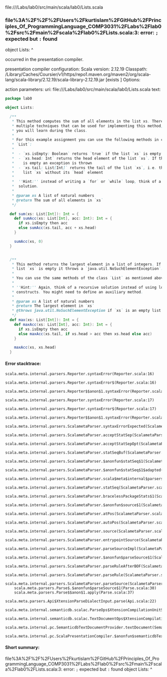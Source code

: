 file://<WORKSPACE>/Labs/lab0/src/main/scala/lab0/Lists.scala
### file%3A%2F%2F%2FUsers%2Fkurtislam%2FGitHub%2FPrinciples_Of_ProgrammingLanguage_COMP3031%2FLabs%2Flab0%2Fsrc%2Fmain%2Fscala%2Flab0%2FLists.scala:3: error: `;` expected but `:` found
object Lists:
            ^

occurred in the presentation compiler.

presentation compiler configuration:
Scala version: 2.12.19
Classpath:
<HOME>/Library/Caches/Coursier/v1/https/repo1.maven.org/maven2/org/scala-lang/scala-library/2.12.19/scala-library-2.12.19.jar [exists ]
Options:



action parameters:
uri: file://<WORKSPACE>/Labs/lab0/src/main/scala/lab0/Lists.scala
text:
```scala
package lab0

object Lists:

  /**
   * This method computes the sum of all elements in the list xs. There are
   * multiple techniques that can be used for implementing this method, and
   * you will learn during the class.
   *
   * For this example assignment you can use the following methods in class
   * `List`:
   *
   *  - `xs.isEmpty: Boolean` returns `true` if the list `xs` is empty
   *  - `xs.head: Int` returns the head element of the list `xs`. If the list
   *    is empty an exception is thrown
   *  - `xs.tail: List[Int]` returns the tail of the list `xs`, i.e. the the
   *    list `xs` without its `head` element
   *
   *  ''Hint:'' instead of writing a `for` or `while` loop, think of a recursive
   *  solution.
   *
   * @param xs A list of natural numbers
   * @return The sum of all elements in `xs`
   */

  def sum(xs: List[Int]): Int = {
    def sumAcc(xs: List[Int], acc: Int): Int = {
      if xs.isEmpty then acc
      else sumAcc(xs.tail, acc + xs.head) 
    }

    sumAcc(xs, 0)
  }


  /**
   * This method returns the largest element in a list of integers. If the
   * list `xs` is empty it throws a `java.util.NoSuchElementException`.
   *
   * You can use the same methods of the class `List` as mentioned above.
   *
   * ''Hint:'' Again, think of a recursive solution instead of using looping
   * constructs. You might need to define an auxiliary method.
   *
   * @param xs A list of natural numbers
   * @return The largest element in `xs`
   * @throws java.util.NoSuchElementException if `xs` is an empty list
   */
  def max(xs: List[Int]): Int = {
    def maxAcc(xs: List[Int], acc: Int): Int = {
      if xs.isEmpty then acc
      else maxAcc(xs.tail, if xs.head > acc then xs.head else acc)
    }

    maxAcc(xs, xs.head)
  }

```



#### Error stacktrace:

```
scala.meta.internal.parsers.Reporter.syntaxError(Reporter.scala:16)
	scala.meta.internal.parsers.Reporter.syntaxError$(Reporter.scala:16)
	scala.meta.internal.parsers.Reporter$$anon$1.syntaxError(Reporter.scala:22)
	scala.meta.internal.parsers.Reporter.syntaxError(Reporter.scala:17)
	scala.meta.internal.parsers.Reporter.syntaxError$(Reporter.scala:17)
	scala.meta.internal.parsers.Reporter$$anon$1.syntaxError(Reporter.scala:22)
	scala.meta.internal.parsers.ScalametaParser.syntaxErrorExpected(ScalametaParser.scala:394)
	scala.meta.internal.parsers.ScalametaParser.acceptStatSep(ScalametaParser.scala:450)
	scala.meta.internal.parsers.ScalametaParser.acceptStatSepOpt(ScalametaParser.scala:452)
	scala.meta.internal.parsers.ScalametaParser.statSeqBuf(ScalametaParser.scala:4107)
	scala.meta.internal.parsers.ScalametaParser.$anonfun$statSeq$1(ScalametaParser.scala:4096)
	scala.meta.internal.parsers.ScalametaParser.$anonfun$statSeq$1$adapted(ScalametaParser.scala:4096)
	scala.meta.internal.parsers.ScalametaParser.scala$meta$internal$parsers$ScalametaParser$$listBy(ScalametaParser.scala:562)
	scala.meta.internal.parsers.ScalametaParser.statSeq(ScalametaParser.scala:4096)
	scala.meta.internal.parsers.ScalametaParser.bracelessPackageStats$1(ScalametaParser.scala:4285)
	scala.meta.internal.parsers.ScalametaParser.$anonfun$source$1(ScalametaParser.scala:4288)
	scala.meta.internal.parsers.ScalametaParser.atPos(ScalametaParser.scala:325)
	scala.meta.internal.parsers.ScalametaParser.autoPos(ScalametaParser.scala:369)
	scala.meta.internal.parsers.ScalametaParser.source(ScalametaParser.scala:4264)
	scala.meta.internal.parsers.ScalametaParser.entrypointSource(ScalametaParser.scala:4291)
	scala.meta.internal.parsers.ScalametaParser.parseSourceImpl(ScalametaParser.scala:119)
	scala.meta.internal.parsers.ScalametaParser.$anonfun$parseSource$1(ScalametaParser.scala:116)
	scala.meta.internal.parsers.ScalametaParser.parseRuleAfterBOF(ScalametaParser.scala:58)
	scala.meta.internal.parsers.ScalametaParser.parseRule(ScalametaParser.scala:53)
	scala.meta.internal.parsers.ScalametaParser.parseSource(ScalametaParser.scala:116)
	scala.meta.parsers.Parse$.$anonfun$parseSource$1(Parse.scala:30)
	scala.meta.parsers.Parse$$anon$1.apply(Parse.scala:37)
	scala.meta.parsers.Api$XtensionParseDialectInput.parse(Api.scala:22)
	scala.meta.internal.semanticdb.scalac.ParseOps$XtensionCompilationUnitSource.toSource(ParseOps.scala:15)
	scala.meta.internal.semanticdb.scalac.TextDocumentOps$XtensionCompilationUnitDocument.toTextDocument(TextDocumentOps.scala:161)
	scala.meta.internal.pc.SemanticdbTextDocumentProvider.textDocument(SemanticdbTextDocumentProvider.scala:54)
	scala.meta.internal.pc.ScalaPresentationCompiler.$anonfun$semanticdbTextDocument$1(ScalaPresentationCompiler.scala:469)
```
#### Short summary: 

file%3A%2F%2F%2FUsers%2Fkurtislam%2FGitHub%2FPrinciples_Of_ProgrammingLanguage_COMP3031%2FLabs%2Flab0%2Fsrc%2Fmain%2Fscala%2Flab0%2FLists.scala:3: error: `;` expected but `:` found
object Lists:
            ^